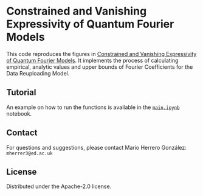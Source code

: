 # Constrained and Vanishing Expressivity of Quantum Fourier Models 
This code reproduces the figures in [Constrained and Vanishing Expressivity of Quantum Fourier Models](https://arxiv.org/abs/2403.09417). It implements the process of calculating empirical, analytic values and upper bounds of Fourier Coefficients for the Data Reuploading Model. 

## Tutorial
An example on how to run the functions is available in the [`main.ipynb`](/main.ipynb) notebook.

## Contact
For questions and suggestions, please contact Mario Herrero González: `mherrer3@ed.ac.uk`

## License
Distributed under the Apache-2.0 license. 
